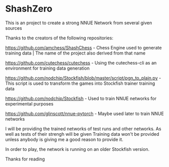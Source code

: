 # ShashZero
This is an project to create a strong NNUE Network from several given sources 

Thanks to the creators of the following repositories:

https://github.com/amchess/ShashChess - Chess Engine used to generate training data | The name of the project also derived from that name

https://github.com/cutechess/cutechess - Using the cutechess-cli as an environment for training data generation

https://github.com/nodchip/Stockfish/blob/master/script/pgn_to_plain.py - This script is used to transform the games into Stockfish trainer training data

https://github.com/nodchip/Stockfish - Used to train NNUE networks for experimental purposes

https://github.com/glinscott/nnue-pytorch - Maybe used later to train NNUE networks


I will be providing the trained networks of test runs and other networks. As well as tests of their strengh will be given 
Training data won't be provided unless anybody is giving me a good reason to provide it.

In order to play, the network is running on an older Stockfish version.

Thanks for reading
